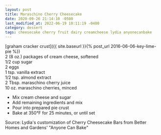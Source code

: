 ```yaml
---
layout: post
title: Maraschino Cherry Cheesecake
date: 2020-09-26 21:14:10 -0500
last_modified_at: 2022-06-19 10:11:19 -0400
category: dessert
tags: cheesecake cherry fruit dairy creamcheese lydia anyonecanbake
---
```

[graham cracker crust]({{ site.baseurl }}{% post_url 2016-06-06-key-lime-pie %})  
2 (8 oz.) packages of cream cheese, softened  
1/2 cup sugar  
2 eggs  
1 tsp. vanilla extract  
1/2 tsp. almond extract  
2 Tbsp. maraschino cherry juice  
10 oz. maraschino cherries, minced  

* Mix cream cheese and sugar
* Add remaining ingredients and mix
* Pour into prepared pie crust
* Bake at 350°F for 25 minutes, or until set

Source: Lydia's customization of Cherry Cheesecake Bars from Better Homes and
Gardens' "Anyone Can Bake"
